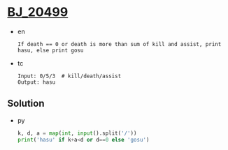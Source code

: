# [BJ_20499](https://acmicpc.net/problem/20499)

* en

  ```en
  If death == 0 or death is more than sum of kill and assist, print hasu, else print gosu
  ```

* tc

  ```tc
  Input: 0/5/3  # kill/death/assist
  Output: hasu
  ```

## Solution

* py

  ```py
  k, d, a = map(int, input().split('/'))
  print('hasu' if k+a<d or d==0 else 'gosu')
  ```
